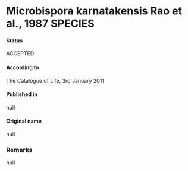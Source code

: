 Microbispora karnatakensis Rao et al., 1987 SPECIES
=======

#### Status
ACCEPTED

#### According to
The Catalogue of Life, 3rd January 2011

#### Published in
null

#### Original name
null

### Remarks
null